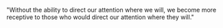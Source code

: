 

"Without the ability to direct our attention where we will, we become more receptive to those who would direct our attention where they will."